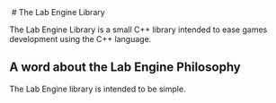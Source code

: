 <img src="./data/images/labengine-logo.md" alt="" />
# The Lab Engine Library

The Lab Engine Library is a small C++ library intended to ease games
development using the C++ language.

## A word about the Lab Engine Philosophy

The Lab Engine library is intended to be simple.

